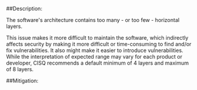 ##Description:

The software's architecture contains too many - or too few - horizontal layers.

This issue makes it more difficult to maintain the software, which indirectly affects security by making it more difficult or time-consuming to find and/or fix vulnerabilities. It also might make it easier to introduce vulnerabilities. While the interpretation of expected range may vary for each product or developer, CISQ recommends a default minimum of 4 layers and maximum of 8 layers.

##Mitigation:
